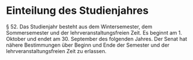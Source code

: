 # Einteilung des Studienjahres
§ 52. Das Studienjahr besteht aus dem Wintersemester, dem Sommersemester und der lehrveranstaltungsfreien Zeit. Es beginnt am 1. Oktober und endet am 30. September des folgenden Jahres. Der Senat hat nähere Bestimmungen über Beginn und Ende der Semester und der lehrveranstaltungsfreien Zeit zu erlassen.
